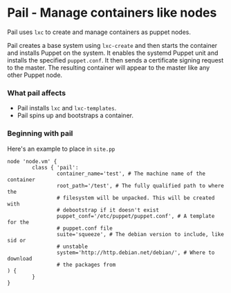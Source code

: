 # Pail - Manage containers like nodes

Pail uses `lxc` to create and manage containers as puppet nodes.


Pail creates a base system using `lxc-create` and
then starts the container and installs Puppet on the system. It enables the
systemd Puppet unit and installs the specified `puppet.conf`. It then sends a
certificate signing request to the master. The resulting container will appear
to the master like any other Puppet node.


### What pail affects

* Pail installs `lxc` and `lxc-templates`.
* Pail spins up and bootstraps a container.

### Beginning with pail

Here's an example to place in `site.pp`
```puppet
node 'node.vm' {
        class { 'pail':
                container_name='test', # The machine name of the container
                root_path='/test', # The fully qualified path to where the
                # filesystem will be unpacked. This will be created with
                # debootstrap if it doesn't exist
                puppet_conf='/etc/puppet/puppet.conf', # A template for the
                # puppet.conf file
                suite='squeeze', # The debian version to include, like sid or
                # unstable
                system='http://http.debian.net/debian/', # Where to download
                # the packages from
) {
        }
}
```
